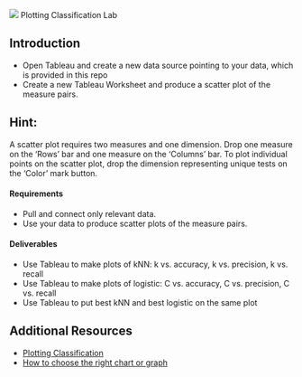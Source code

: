  ![](https://ga-dash.s3.amazonaws.com/production/assets/logo-9f88ae6c9c3871690e33280fcf557f33.png) Plotting Classification Lab

## Introduction


- Open Tableau and create a new data source pointing to your data, which is provided in this repo
- Create a new Tableau Worksheet and produce a scatter plot of the measure pairs.

## Hint:
A scatter plot requires two measures and one dimension. Drop one measure on the ‘Rows’ bar and one measure on the ‘Columns’ bar. To plot individual points on the scatter plot, drop the dimension representing unique tests on the ‘Color’ mark button.

#### Requirements

- Pull and connect only relevant data.
- Use your data to produce scatter plots of the measure pairs.

#### Deliverables

- Use Tableau to make plots of kNN: k vs. accuracy, k vs. precision, k vs. recall
- Use Tableau to make plots of logistic: C vs. accuracy, C vs. precision, C vs. recall
- Use Tableau to put best kNN and best logistic on the same plot

## Additional Resources
- [Plotting Classification](http://www.mathworks.com/help/stats/examples/classification.html?requestedDomain=www.mathworks.com)
- [How to choose the right chart or graph](http://www.tableau.com/learn/whitepapers/which-chart-or-graph-is-right-for-you)
